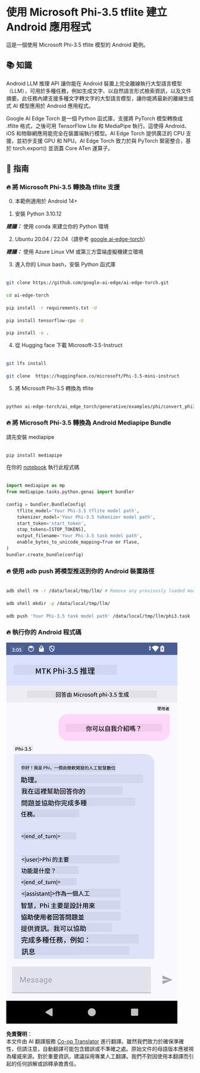 <!--
CO_OP_TRANSLATOR_METADATA:
{
  "original_hash": "c4fe7f589d179be96a5577b0b8cba6aa",
  "translation_date": "2025-07-17T02:50:30+00:00",
  "source_file": "md/02.Application/01.TextAndChat/Phi3/UsingPhi35TFLiteCreateAndroidApp.md",
  "language_code": "hk"
}
-->
# **使用 Microsoft Phi-3.5 tflite 建立 Android 應用程式**

這是一個使用 Microsoft Phi-3.5 tflite 模型的 Android 範例。

## **📚 知識**

Android LLM 推理 API 讓你能在 Android 裝置上完全離線執行大型語言模型（LLM），可用於多種任務，例如生成文字、以自然語言形式檢索資訊，以及文件摘要。此任務內建支援多種文字轉文字的大型語言模型，讓你能將最新的離線生成式 AI 模型應用於 Android 應用程式。

Google AI Edge Torch 是一個 Python 函式庫，支援將 PyTorch 模型轉換成 .tflite 格式，之後可用 TensorFlow Lite 和 MediaPipe 執行。這使得 Android、iOS 和物聯網應用能完全在裝置端執行模型。AI Edge Torch 提供廣泛的 CPU 支援，並初步支援 GPU 和 NPU。AI Edge Torch 致力於與 PyTorch 緊密整合，基於 torch.export() 並涵蓋 Core ATen 運算子。

## **🪬 指南**

### **🔥 將 Microsoft Phi-3.5 轉換為 tflite 支援**

0. 本範例適用於 Android 14+

1. 安裝 Python 3.10.12

***建議：*** 使用 conda 來建立你的 Python 環境

2. Ubuntu 20.04 / 22.04（請參考 [google ai-edge-torch](https://github.com/google-ai-edge/ai-edge-torch)）

***建議：*** 使用 Azure Linux VM 或第三方雲端虛擬機建立環境

3. 進入你的 Linux bash，安裝 Python 函式庫

```bash

git clone https://github.com/google-ai-edge/ai-edge-torch.git

cd ai-edge-torch

pip install -r requirements.txt -U 

pip install tensorflow-cpu -U

pip install -e .

```

4. 從 Hugging face 下載 Microsoft-3.5-Instruct

```bash

git lfs install

git clone  https://huggingface.co/microsoft/Phi-3.5-mini-instruct

```

5. 將 Microsoft Phi-3.5 轉換為 tflite

```bash

python ai-edge-torch/ai_edge_torch/generative/examples/phi/convert_phi3_to_tflite.py --checkpoint_path  Your Microsoft Phi-3.5-mini-instruct path --tflite_path Your Microsoft Phi-3.5-mini-instruct tflite path  --prefill_seq_len 1024 --kv_cache_max_len 1280 --quantize True

```

### **🔥 將 Microsoft Phi-3.5 轉換為 Android Mediapipe Bundle**

請先安裝 mediapipe

```bash

pip install mediapipe

```

在你的 [notebook](../../../../../../code/09.UpdateSamples/Aug/Android/convert/convert_phi.ipynb) 執行此程式碼

```python

import mediapipe as mp
from mediapipe.tasks.python.genai import bundler

config = bundler.BundleConfig(
    tflite_model='Your Phi-3.5 tflite model path',
    tokenizer_model='Your Phi-3.5 tokenizer model path',
    start_token='start_token',
    stop_tokens=[STOP_TOKENS],
    output_filename='Your Phi-3.5 task model path',
    enable_bytes_to_unicode_mapping=True or Flase,
)
bundler.create_bundle(config)

```

### **🔥 使用 adb push 將模型推送到你的 Android 裝置路徑**

```bash

adb shell rm -r /data/local/tmp/llm/ # Remove any previously loaded models

adb shell mkdir -p /data/local/tmp/llm/

adb push 'Your Phi-3.5 task model path' /data/local/tmp/llm/phi3.task

```

### **🔥 執行你的 Android 程式碼**

![demo](../../../../../../translated_images/demo.06d5a4246f057d1be99ffad0cbf22f4ac0c41530774d51ff903cfaa1d3cd3c8e.hk.png)

**免責聲明**：  
本文件由 AI 翻譯服務 [Co-op Translator](https://github.com/Azure/co-op-translator) 進行翻譯。雖然我們致力於確保準確性，但請注意，自動翻譯可能包含錯誤或不準確之處。原始文件的母語版本應被視為權威來源。對於重要資訊，建議採用專業人工翻譯。我們不對因使用本翻譯而引起的任何誤解或誤釋承擔責任。